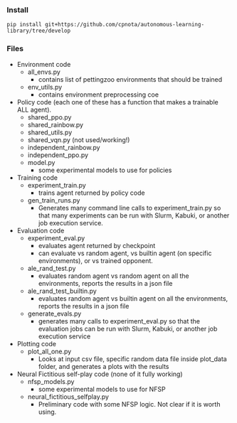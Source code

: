 ### Install

```
pip install git+https://github.com/cpnota/autonomous-learning-library/tree/develop
```


### Files

* Environment code
    * all_envs.py  
        * contains list of pettingzoo environments that should be trained
    * env_utils.py
        * contains environment preprocessing coe
* Policy code (each one of these has a function that makes a trainable ALL agent).
    * shared_ppo.py
    * shared_rainbow.py
    * shared_utils.py
    * shared_vqn.py (not used/working!)
    * independent_rainbow.py
    * independent_ppo.py
    * model.py
        * some experimental models to use for policies
*  Training code
    * experiment_train.py
        * trains agent returned by policy code
    * gen_train_runs.py
        * Generates many command line calls to experiment_train.py so that many experiments can be run with Slurm, Kabuki, or another job execution service.
* Evaluation code
    * experiment_eval.py
        * evaluates agent returned by checkpoint
        * can evaluate vs random agent, vs builtin agent (on specific environments), or vs trained opponent.
    * ale_rand_test.py
        * evaluates random agent vs random agent on all the environments, reports the results in a json file
    * ale_rand_test_builtin.py
        * evaluates random agent vs builtin agent on all the environments, reports the results in a json file
    * generate_evals.py
        * generates many calls to experiment_eval.py so that the evaluation jobs can be run with Slurm, Kabuki, or another job execution service
* Plotting code
    * plot_all_one.py
        * Looks at input csv file, specific random data file inside plot_data folder, and generates a plots with the results
* Neural Fictitious self-play code (none of it fully working)
    * nfsp_models.py
        * some experimental models to use for NFSP
    * neural_fictitious_selfplay.py
        * Preliminary code with some NFSP logic. Not clear if it is worth using.
